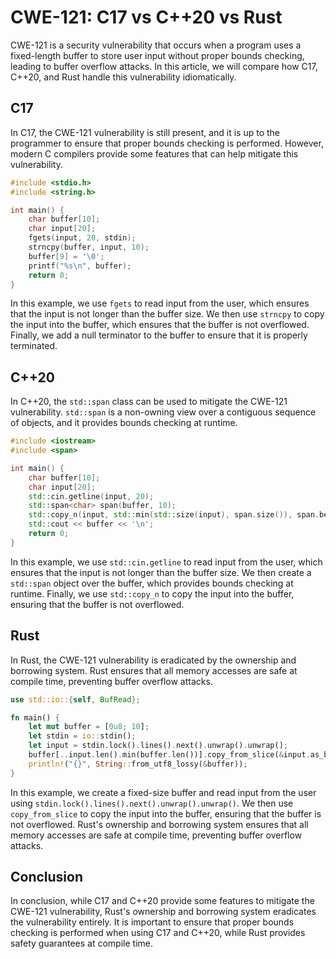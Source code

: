 # CWE-121: C17 vs C++20 vs Rust

CWE-121 is a security vulnerability that occurs when a program uses a fixed-length buffer to store 
user input without proper bounds checking, leading to buffer overflow attacks. In this article, we 
will compare how C17, C++20, and Rust handle this vulnerability idiomatically.

## C17

In C17, the CWE-121 vulnerability is still present, and it is up to the programmer to ensure that 
proper bounds checking is performed. However, modern C compilers provide some features that can 
help mitigate this vulnerability.

```c
#include <stdio.h>
#include <string.h>

int main() {
    char buffer[10];
    char input[20];
    fgets(input, 20, stdin);
    strncpy(buffer, input, 10);
    buffer[9] = '\0';
    printf("%s\n", buffer);
    return 0;
}
```

In this example, we use `fgets` to read input from the user, which ensures that the input is not 
longer than the buffer size. We then use `strncpy` to copy the input into the buffer, which ensures 
that the buffer is not overflowed. Finally, we add a null terminator to the buffer to ensure that 
it is properly terminated.

## C++20

In C++20, the `std::span` class can be used to mitigate the CWE-121 vulnerability. `std::span` is a 
non-owning view over a contiguous sequence of objects, and it provides bounds checking at runtime.

```cpp
#include <iostream>
#include <span>

int main() {
    char buffer[10];
    char input[20];
    std::cin.getline(input, 20);
    std::span<char> span(buffer, 10);
    std::copy_n(input, std::min(std::size(input), span.size()), span.begin());
    std::cout << buffer << '\n';
    return 0;
}
```

In this example, we use `std::cin.getline` to read input from the user, which ensures that the 
input is not longer than the buffer size. We then create a `std::span` object over the buffer, 
which provides bounds checking at runtime. Finally, we use `std::copy_n` to copy the input into the 
buffer, ensuring that the buffer is not overflowed.

## Rust

In Rust, the CWE-121 vulnerability is eradicated by the ownership and borrowing system. Rust 
ensures that all memory accesses are safe at compile time, preventing buffer overflow attacks.

```rust
use std::io::{self, BufRead};

fn main() {
    let mut buffer = [0u8; 10];
    let stdin = io::stdin();
    let input = stdin.lock().lines().next().unwrap().unwrap();
    buffer[..input.len().min(buffer.len())].copy_from_slice(&input.as_bytes()[..]);
    println!("{}", String::from_utf8_lossy(&buffer));
}
```

In this example, we create a fixed-size buffer and read input from the user using 
`stdin.lock().lines().next().unwrap().unwrap()`. We then use `copy_from_slice` to copy the input 
into the buffer, ensuring that the buffer is not overflowed. Rust's ownership and borrowing system 
ensures that all memory accesses are safe at compile time, preventing buffer overflow attacks.

## Conclusion

In conclusion, while C17 and C++20 provide some features to mitigate the CWE-121 vulnerability, 
Rust's ownership and borrowing system eradicates the vulnerability entirely. It is important to 
ensure that proper bounds checking is performed when using C17 and C++20, while Rust provides 
safety guarantees at compile time.

